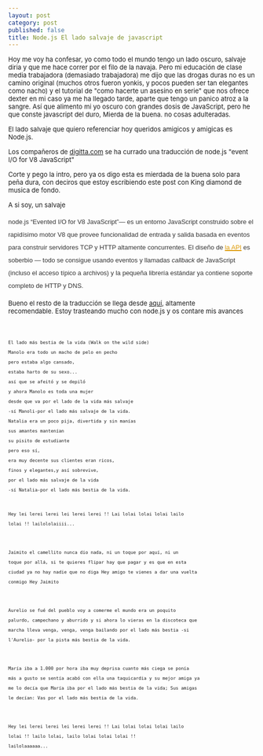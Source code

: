 ```yaml
---
layout: post
category: post
published: false
title: Node.js El lado salvaje de javascript
---
```


<p><span style="font-size: small;">Hoy me voy ha confesar, yo como todo el mundo tengo un lado oscuro, salvaje diria y que me hace correr por el filo de la navaja. Pero mi educación de clase media trabajadora (demasiado trabajadora) me dijo que las drogas duras no es un camino original (muchos otros fueron yonkis, y pocos pueden ser tan elegantes como nacho) y el tutorial de "como hacerte un asesino en serie" que nos ofrece dexter en mi caso ya me ha llegado tarde, aparte que tengo un panico atroz a la sangre. Así que alimento mi yo oscuro con grandes dosis de JavaScript, pero he que conste javascript del duro, Mierda de la buena. no cosas adulteradas.</span></p><p><span style="font-size: small;">El lado salvaje que quiero referenciar hoy queridos amigicos y amigicas es Node.js. </span></p><p><span style="font-size: small;">Los compañeros de <a href="http://digitta.com/">digitta.com</a> se ha currado una traducción de node.js "event I/O for V8 JavaScript" </span></p><p><span style="font-size: small;">Corte y pego la intro, pero ya os digo esta es mierdada de la buena solo para peña dura, con deciros que estoy escribiendo este post con King diamond de musica de fondo. </span></p><p><span style="font-size: small;">A si soy, un salvaje</span></p><p><span style="font-size: small;"><span style="font-family: 'Palatino Linotype', georgia, 'Trebuchet MS', sans-serif; font-size: 20px; color: #333333; line-height: 26px;"><span style="font-size: small;">node.js “Evented I/O for V8 JavaScript”— es un entorno JavaScript construido sobre el rapidísimo motor V8 que provee funcionalidad de entrada y salida basada en eventos para construir servidores TCP y HTTP altamente concurrentes. El diseño de&nbsp;</span><a style="color: #dd9900;" href="http://nodejs.org/api.html"><span style="font-size: small;">la API</span></a><span style="font-size: small;">&nbsp;es soberbio — todo se consigue usando eventos y llamadas&nbsp;</span><em><span style="font-size: small;">callback</span></em><span style="font-size: small;">&nbsp;de JavaScript (incluso el acceso típico a archivos) y la pequeña librería estándar ya contiene soporte completo de HTTP y DNS.</span></span></span></p><p><span style="font-size: small;">Bueno el resto de la traducción se llega desde <a href="http://digitta.com/2009/11/nodejs.html">aquí</a>, altamente recomendable.&nbsp;Estoy trasteando mucho con node.js y os contare mis avances</span></p><p><span style="font-size: small;"><span style="font-family: Times; font-size: medium; -webkit-border-horizontal-spacing: 2px; -webkit-border-vertical-spacing: 2px;">&nbsp;</span></span></p><pre><span style="line-height: 20px;"><span style="font-size: x-small;">El lado más bestia de la vida (Walk on the wild side)
Manolo era todo un macho de pelo en pecho
pero estaba algo cansado,
estaba harto de su sexo...
así que se afeitó y se depiló
y ahora Manolo es toda una mujer
desde que va por el lado de la vida más salvaje
-sí Manoli-por el lado más salvaje de la vida.
Natalia era un poco pija, divertida y sin manías
sus amantes mantenían
su pisito de estudiante
pero eso sí,
era muy decente sus clientes eran ricos,
finos y elegantes,y así sobrevive,
por el lado más salvaje de la vida
-sí Natalia-por el lado más bestia de la vida.

Hey lei lerei lerei lei lerei lerei !!
Lai lolai lolai lolai lailo lolai !!
lailololaiiii...

Jaimito el camellito
nunca dio nada,
ni un toque por aquí,
ni un toque por allá,
si te quieres flipar
hay que pagar
y es que en esta ciudad
ya no hay nadie que no diga
Hey amigo
te vienes a dar una vuelta conmigo
Hey Jaimito

Aurelio se fué del pueblo
voy a comerme el mundo
era un poquito palurdo, campechano y aburrido
y si ahora lo vieras
en la discoteca
que marcha lleva
venga, venga, venga
bailando por el lado más bestia
-si l'Aurelio- por la pista más bestia de la vida.

María iba a 1.000 por hora
iba muy deprisa
cuanto más ciega se ponía
más a gusto se sentía
acabó con ella una taquicardia
y su mejor amiga ya me lo decía
que María iba por el lado más bestia de la vida;
Sus amigas le decían:
Vas por el lado más bestia de la vida.

Hey lei lerei lerei lei lerei lerei !!
Lai lolai lolai lolai lailo lolai !!
lailo lolai, lailo lolai lolai lolai !!
lailolaaaaaa...</span></span></pre><p>&nbsp;</p>